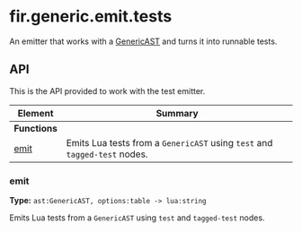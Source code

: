# fir.generic.emit.tests

An emitter that works with a [GenericAST](/generic/parser.md#GenericAST) and turns it into runnable tests.

## API

This is the API provided to work with the test emitter.

| Element | Summary |
|---------|---------|
| **Functions** |  |
| [emit](#emit) | Emits Lua tests from a `GenericAST` using `test` and `tagged-test` nodes. |

### emit

**Type:** `ast:GenericAST, options:table -> lua:string`  

Emits Lua tests from a `GenericAST` using `test` and `tagged-test` nodes.


